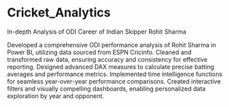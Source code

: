 # Cricket_Analytics
In-depth Analysis of ODI Career of Indian Skipper Rohit Sharma


Developed a comprehensive ODI performance analysis of Rohit Sharma in Power BI, utilizing data sourced from ESPN Cricinfo.
Cleaned and transformed raw data, ensuring accuracy and consistency for effective reporting.
Designed advanced DAX measures to calculate precise batting averages and performance metrics.
Implemented time intelligence functions for seamless year-over-year performance comparisons.
Created interactive filters and visually compelling dashboards, enabling personalized data exploration by year and opponent.
